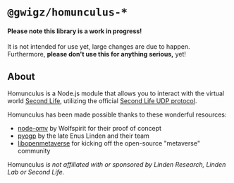 # `@gwigz/homunculus-*`

#### Please note this library is a work in progress!

It is not intended for use yet, large changes are due to happen. Furthermore, **please don't use this for anything serious,** yet!

## About

Homunculus is a Node.js module that allows you to interact with the virtual world
[Second Life](https://www.secondlife.com), utilizing the official
[Second Life UDP protocol](http://wiki.secondlife.com/wiki/Protocol).

Homunculus has been made possible thanks to these wonderful resources:

- [node-omv](https://bitbucket.org/Wolfspirit/node-omv) by Wolfspirit for their proof of concept
- [pyogp](http://wiki.secondlife.com/wiki/PyOGP) by the late Enus Linden and their team
- [libopenmetaverse](https://github.com/openmetaversefoundation/libopenmetaverse) for kicking off the open-source "metaverse" community

Homunculus _is not affiliated with or sponsored by Linden Research, Linden Lab or
Second Life._
